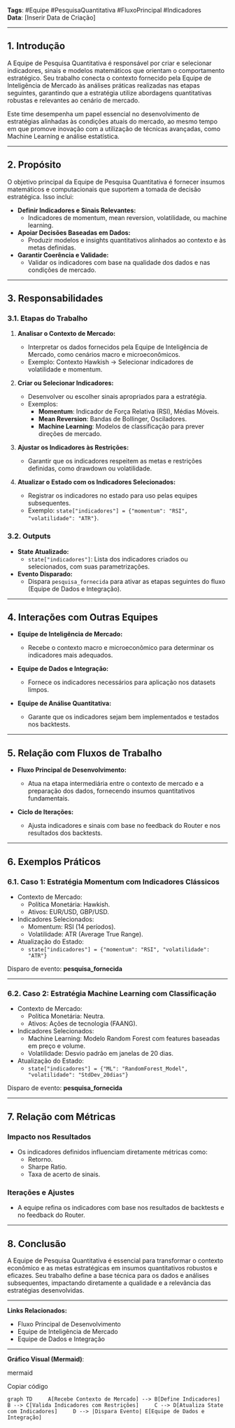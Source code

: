 **Tags**: #Equipe #PesquisaQuantitativa #FluxoPrincipal #Indicadores  
**Data**: [Inserir Data de Criação]

---

## **1. Introdução**

A Equipe de Pesquisa Quantitativa é responsável por criar e selecionar indicadores, sinais e modelos matemáticos que orientam o comportamento estratégico. Seu trabalho conecta o contexto fornecido pela Equipe de Inteligência de Mercado às análises práticas realizadas nas etapas seguintes, garantindo que a estratégia utilize abordagens quantitativas robustas e relevantes ao cenário de mercado.

Este time desempenha um papel essencial no desenvolvimento de estratégias alinhadas às condições atuais do mercado, ao mesmo tempo em que promove inovação com a utilização de técnicas avançadas, como Machine Learning e análise estatística.

---

## **2. Propósito**

O objetivo principal da Equipe de Pesquisa Quantitativa é fornecer insumos matemáticos e computacionais que suportem a tomada de decisão estratégica. Isso inclui:

- **Definir Indicadores e Sinais Relevantes:**
    - Indicadores de momentum, mean reversion, volatilidade, ou machine learning.
- **Apoiar Decisões Baseadas em Dados:**
    - Produzir modelos e insights quantitativos alinhados ao contexto e às metas definidas.
- **Garantir Coerência e Validade:**
    - Validar os indicadores com base na qualidade dos dados e nas condições de mercado.

---

## **3. Responsabilidades**

### **3.1. Etapas do Trabalho**

1. **Analisar o Contexto de Mercado:**
    
    - Interpretar os dados fornecidos pela Equipe de Inteligência de Mercado, como cenários macro e microeconômicos.
    - Exemplo: Contexto Hawkish → Selecionar indicadores de volatilidade e momentum.
2. **Criar ou Selecionar Indicadores:**
    
    - Desenvolver ou escolher sinais apropriados para a estratégia.
    - Exemplos:
        - **Momentum**: Indicador de Força Relativa (RSI), Médias Móveis.
        - **Mean Reversion**: Bandas de Bollinger, Osciladores.
        - **Machine Learning**: Modelos de classificação para prever direções de mercado.
3. **Ajustar os Indicadores às Restrições:**
    
    - Garantir que os indicadores respeitem as metas e restrições definidas, como drawdown ou volatilidade.
4. **Atualizar o Estado com os Indicadores Selecionados:**
    
    - Registrar os indicadores no estado para uso pelas equipes subsequentes.
    - Exemplo: `state["indicadores"] = {"momentum": "RSI", "volatilidade": "ATR"}`.

### **3.2. Outputs**

- **State Atualizado:**
    - `state["indicadores"]`: Lista dos indicadores criados ou selecionados, com suas parametrizações.
- **Evento Disparado:**
    - Dispara `pesquisa_fornecida` para ativar as etapas seguintes do fluxo (Equipe de Dados e Integração).

---

## **4. Interações com Outras Equipes**

- **Equipe de Inteligência de Mercado:**
    
    - Recebe o contexto macro e microeconômico para determinar os indicadores mais adequados.
- **Equipe de Dados e Integração:**
    
    - Fornece os indicadores necessários para aplicação nos datasets limpos.
- **Equipe de Análise Quantitativa:**
    
    - Garante que os indicadores sejam bem implementados e testados nos backtests.

---

## **5. Relação com Fluxos de Trabalho**

- **Fluxo Principal de Desenvolvimento:**
    
    - Atua na etapa intermediária entre o contexto de mercado e a preparação dos dados, fornecendo insumos quantitativos fundamentais.
- **Ciclo de Iterações:**
    
    - Ajusta indicadores e sinais com base no feedback do Router e nos resultados dos backtests.

---

## **6. Exemplos Práticos**

### **6.1. Caso 1: Estratégia Momentum com Indicadores Clássicos**

- Contexto de Mercado:
    - Política Monetária: Hawkish.
    - Ativos: EUR/USD, GBP/USD.
- Indicadores Selecionados:
    - Momentum: RSI (14 períodos).
    - Volatilidade: ATR (Average True Range).
- Atualização do Estado:
    - `state["indicadores"] = {"momentum": "RSI", "volatilidade": "ATR"}`

Disparo de evento: **pesquisa_fornecida**

---

### **6.2. Caso 2: Estratégia Machine Learning com Classificação**

- Contexto de Mercado:
    - Política Monetária: Neutra.
    - Ativos: Ações de tecnologia (FAANG).
- Indicadores Selecionados:
    - Machine Learning: Modelo Random Forest com features baseadas em preço e volume.
    - Volatilidade: Desvio padrão em janelas de 20 dias.
- Atualização do Estado:
    - `state["indicadores"] = {"ML": "RandomForest_Model", "volatilidade": "StdDev_20dias"}`

Disparo de evento: **pesquisa_fornecida**

---

## **7. Relação com Métricas**

### **Impacto nos Resultados**

- Os indicadores definidos influenciam diretamente métricas como:
    - Retorno.
    - Sharpe Ratio.
    - Taxa de acerto de sinais.

### **Iterações e Ajustes**

- A equipe refina os indicadores com base nos resultados de backtests e no feedback do Router.

---

## **8. Conclusão**

A Equipe de Pesquisa Quantitativa é essencial para transformar o contexto econômico e as metas estratégicas em insumos quantitativos robustos e eficazes. Seu trabalho define a base técnica para os dados e análises subsequentes, impactando diretamente a qualidade e a relevância das estratégias desenvolvidas.

---

**Links Relacionados:**

- Fluxo Principal de Desenvolvimento
- Equipe de Inteligência de Mercado
- Equipe de Dados e Integração

---

**Gráfico Visual (Mermaid)**:

mermaid

Copiar código

`graph TD     A[Recebe Contexto de Mercado] --> B[Define Indicadores]     B --> C[Valida Indicadores com Restrições]     C --> D[Atualiza State com Indicadores]     D --> |Dispara Evento| E[Equipe de Dados e Integração]`